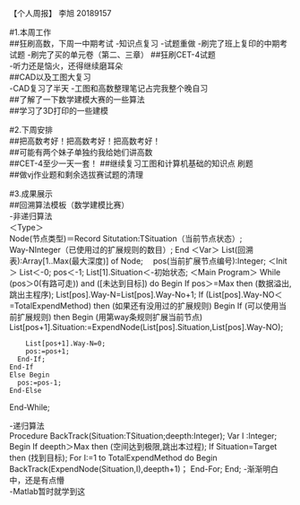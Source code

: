 【个人周报】 李旭 20189157

#1.本周工作  
##狂刷高数，下周一中期考试 
  -知识点复习
  -试题重做
  -刷完了班上复印的中期考试题
  -刷完了买的单元卷（第二、三章）
##狂刷CET-4试题  
  -听力还是恼火，还得继续磨耳朵  
##CAD以及工图大复习  
  -CAD复习了半天
  -工图和高数整理笔记占完我整个晚自习  
##了解了一下数学建模大赛的一些算法  
##学习了3D打印的一些建模  


#2.下周安排  
##把高数考好！把高数考好！把高数考好！  
##可能有两个妹子单独约我给她们讲高数  
##CET-4至少一天一套！ 
##继续复习工图和计算机基础的知识点  刷题  
##做vj作业题和剩余选拔赛试题的清理  

#3.成果展示  
##回溯算法模板（数学建模比赛）  
  -非递归算法  
  ＜Type＞  
   Node(节点类型)＝Record        Situtation:TSituation（当前节点状态）;  
   Way-NInteger（已使用过的扩展规则的数目）; 
End 
  ＜Var＞ 
    List(回溯表):Array[1..Max(最大深度)] of Node; 
  　pos(当前扩展节点编号):Integer; 
  ＜Init＞ 
    List＜-0; 
    pos＜-1; 
    List[1].Situation＜-初始状态; 
  ＜Main Program＞ 
    While (pos＞0(有路可走)) and ([未达到目标]) do 
    Begin 
     If pos＞=Max then (数据溢出,跳出主程序); 
        List[pos].Way-N=List[pos].Way-No+1; 
     If (List[pos].Way-NO＜=TotalExpendMethod) then (如果还有没用过的扩展规则) 
     Begin 
      If (可以使用当前扩展规则) then 
      Begin 
        (用第way条规则扩展当前节点) 
        List[pos+1].Situation:=ExpendNode(List[pos].Situation,List[pos].Way-NO); 

        List[pos+1].Way-N=0; 
        pos:=pos+1; 
      End-If; 
    End-If 
    Else Begin 
      pos:=pos-1; 
    End-Else 
End-While;  

  -递归算法  
  Procedure BackTrack(Situation:TSituation;deepth:Integer); 
  Var I :Integer; 
  Begin 
    If deepth＞Max then (空间达到极限,跳出本过程); 
    If Situation=Target then (找到目标); 
    For I:=1 to TotalExpendMethod do 
      Begin 
       BackTrack(ExpendNode(Situation,I),deepth+1)； 
    End-For; 
End; 
  -渐渐明白中，还是有点懵  
  -Matlab暂时就学到这  
